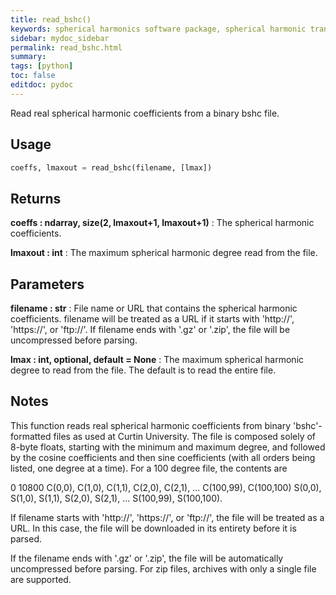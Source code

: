 ```yaml
---
title: read_bshc()
keywords: spherical harmonics software package, spherical harmonic transform, legendre functions, multitaper spectral analysis, fortran, Python, gravity, magnetic field
sidebar: mydoc_sidebar
permalink: read_bshc.html
summary:
tags: [python]
toc: false
editdoc: pydoc
---
```


Read real spherical harmonic coefficients from a binary bshc file.

## Usage

```python
coeffs, lmaxout = read_bshc(filename, [lmax])
```

## Returns

**coeffs : ndarray, size(2, lmaxout+1, lmaxout+1)**
:   The spherical harmonic coefficients.

**lmaxout : int**
:   The maximum spherical harmonic degree read from the file.

## Parameters

**filename : str**
:   File name or URL that contains the spherical harmonic coefficients.
        filename will be treated as a URL if it starts with 'http://',
        'https://', or 'ftp://'. If filename ends with '.gz' or '.zip', the
        file will be uncompressed before parsing.

**lmax : int, optional, default = None**
:   The maximum spherical harmonic degree to read from the file. The
        default is to read the entire file.

## Notes

This function reads real spherical harmonic coefficients from binary
'bshc'-formatted files as used at Curtin University. The file is composed
solely of 8-byte floats, starting with the minimum and maximum degree,
and followed by the cosine coefficients and then sine coefficients
(with all orders being listed, one degree at a time). For a 100 degree
file, the contents are

0 10800
C(0,0), C(1,0), C(1,1), C(2,0), C(2,1), ... C(100,99), C(100,100)
S(0,0), S(1,0), S(1,1), S(2,0), S(2,1), ... S(100,99), S(100,100).

If filename starts with 'http://', 'https://', or 'ftp://', the file will
be treated as a URL. In this case, the file will be downloaded in its
entirety before it is parsed.

If the filename ends with '.gz' or '.zip', the file will be automatically
uncompressed before parsing. For zip files, archives with only a single
file are supported.
    